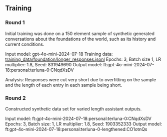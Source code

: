 ## Training

### Round 1

Initial training was done on a 150 element sample of synthetic generated conversations about the foundations of the world, such as its history and current conditions. 

Input model: gpt-4o-mini-2024-07-18
Training data: [training_data/foundation/longer_responses.jsonl](training_data/foundation/longer_responses.jsonl)
Epochs: 3, Batch size 1, LR multiplier: 1.8, Seed: 831949690
Output model: ft:gpt-4o-mini-2024-07-18:personal:terluna-0:CNqdXsDV

Analysis: Responses were cut very short due to overfitting on the sample and the length of each entry in each sample being short. 

### Round 2

Constructed synthetic data set for varied length assistant outputs.

Input model: ft:gpt-4o-mini-2024-07-18:personal:terluna-0:CNqdXsDV
Epochs: 3, Batch size: 1, LR multiplier: 1.8, Seed: 1903352333
Output model: ft:gpt-4o-mini-2024-07-18:personal:terluna-0-lengthened:CO1otnQs
